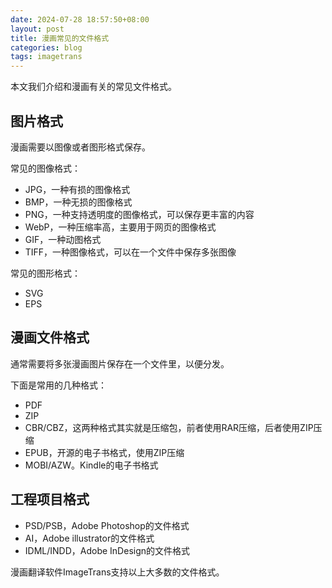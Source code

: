 ```yaml
---
date: 2024-07-28 18:57:50+08:00
layout: post
title: 漫画常见的文件格式
categories: blog
tags: imagetrans
---
```


本文我们介绍和漫画有关的常见文件格式。

## 图片格式

漫画需要以图像或者图形格式保存。

常见的图像格式：

* JPG，一种有损的图像格式
* BMP，一种无损的图像格式
* PNG，一种支持透明度的图像格式，可以保存更丰富的内容
* WebP，一种压缩率高，主要用于网页的图像格式
* GIF，一种动图格式
* TIFF，一种图像格式，可以在一个文件中保存多张图像

常见的图形格式：

* SVG
* EPS

## 漫画文件格式

通常需要将多张漫画图片保存在一个文件里，以便分发。

下面是常用的几种格式：

* PDF
* ZIP
* CBR/CBZ，这两种格式其实就是压缩包，前者使用RAR压缩，后者使用ZIP压缩
* EPUB，开源的电子书格式，使用ZIP压缩
* MOBI/AZW。Kindle的电子书格式

## 工程项目格式

* PSD/PSB，Adobe Photoshop的文件格式
* AI，Adobe illustrator的文件格式
* IDML/INDD，Adobe InDesign的文件格式


漫画翻译软件ImageTrans支持以上大多数的文件格式。

